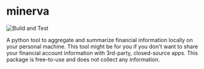 # minerva
![Build and Test](https://github.com/aditya08/minerva/workflows/Build%20and%20Test/badge.svg)

A python tool to aggregate and summarize financial information locally on your personal machine.
This tool might be for you if you don't want to share your financial account information with 3rd-party, closed-source apps. This package is free-to-use and does not collect any information.
